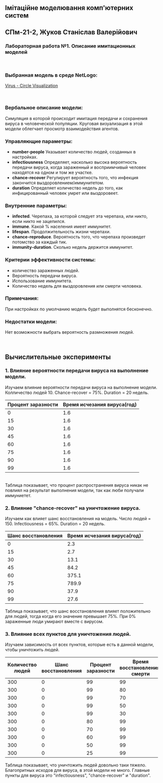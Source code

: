 ## Імітаційне моделювання комп'ютерних систем
## СПм-21-2, **Жуков Станіслав Валерійович**
### Лабораторная работа №**1**. Описание имитационных моделей

<br>

### Выбранная модель в среде NetLogo:
[Virus - Circle Visualization](http://www.netlogoweb.org/launch#http://www.netlogoweb.org/assets/modelslib/Alternative%20Visualizations/Virus%20-%20Circle%20Visualization.nlogo)

<br>

### Вербальное описание модели:
Симуляция в которой происходит имитация передачи и сохранения вируса в человеческой популяции. Круговая визуализация в этой модели облегчает просмотр взаимодействия агентов.

### Управляющие параметры:
- **number-people** Указывает количество людей, созданных в настройках.
- **infectiousness** Определяет, насколько высока вероятность передачи вируса, когда зараженный и восприимчивый человек находятся на одном и том же участке.
- **chance-recover** Регулирует вероятность того, что инфекция закончится выздоровлением/иммунитетом.
- **duration** Определяет количество недель до того, как инфицированный человек умрет или выздоровеет.

### Внутренние параметры:
- **infected**. Черепаха, за которой следует эта черепаха, или никто, если никто не зацепился.
- **immune**. Какой % населения имеет иммунитет.
- **lifespan**. Продолжительность жизни черепахи.
- **chance-reproduce**. Вероятность того, что черепаха произведет потомство за каждый тик.
- **immunity-duration**. Сколько недель держится иммунитет.

### Критерии эффективности системы:
- количество зараженных людей.
- Вероятность передачи вируса.
- Использование иммунитета.
- Количество недель для выздоровления или смерти человека.

### Примечания:
При настройках по умолчанию модель будет выполнятся бесконечно.

### Недостатки модели:
Нет возможности выбрать вероятность размножения людей.

<br>

## Вычислительные эксперименты

### 1. Влияние вероятности передачи вируса на выполнение модели.
Изучаем влияние вероятности передачи вируса на выполнение модели. Колличество людей 10. Сhance-recover = 75%. Duration = 20 недель.

<table>
<thead>
<tr><th>Процент заразности</th><th>Время исчезания вируса(год)</th></tr>
</thead>
<tbody>
<tr><td>0</td><td>1.6</td></tr>
<tr><td>15</td><td>1.6</td></tr>
<tr><td>30</td><td>1.6</td></tr>
<tr><td>45</td><td>1.6</td></tr>
<tr><td>60</td><td>1.6</td></tr>
<tr><td>75</td><td>1.6</td></tr>
<tr><td>90</td><td>1.6</td></tr>
<tr><td>99</td><td>1.6</td></tr>
</tbody>
</table>


<br>
Таблица показывает, что процент распространения вируса никак не повлиял на результат выполнения модели, так как люби получали иммуниетет. 

### 2. Влияние "chance-recover" на уничтожение вируса.
Изучаем как влияет шанс восстановления на модель. Число людей = 150. Infectiousness = 65%. Duration = 20 недель.

<table>
<thead>
<tr><th>Шанс восстановления</th><th>Время исчезания вируса(год)</th></tr>
</thead>
<tbody>
<tr><td>0</td><td>2.3</td></tr>
<tr><td>15</td><td>2.7</td></tr>
<tr><td>30</td><td>13.1</td></tr>
<tr><td>45</td><td>84.2</td></tr>
<tr><td>60</td><td>375.1</td></tr>
<tr><td>75</td><td>789.9</td></tr>
<tr><td>90</td><td>37.9</td></tr>
<tr><td>99</td><td>27.6</td></tr>
</tbody>
</table>

Таблица показывает, что шанс восстановления влияет положительно для людей, тогда когда его значение превышает 75%. При 0% зараженные люди умирают вместе с вирусом.

### 3. Влияние всех пунктов для уничтожения людей.
Изучаем зависимость от всех пунктов, которые есть в данной модели, чтобы уничтожить людей.

<table>
<thead>
<tr><th>Количество людей</th><th>Шанс восстановления</th><th>Процент заразности</th><th>Время восстановления/смерти</th><th>Время уничтожения человечества(год)</th></tr>
</thead>
<tbody>
<tr><td>300</td><td>0</td><td>99</td><td>99</td><td>3.2</td></tr>
<tr><td>300</td><td>0</td><td>99</td><td>80</td><td>2.7</td></tr>
<tr><td>300</td><td>0</td><td>99</td><td>70</td><td>2.2</td></tr>
<tr><td>300</td><td>0</td><td>99</td><td>50</td><td>2.1</td></tr>
<tr><td>300</td><td>0</td><td>99</td><td>30</td><td>1.6</td></tr>
<tr><td>300</td><td>0</td><td>80</td><td>99</td><td>3.5</td></tr>
<tr><td>300</td><td>0</td><td>70</td><td>99</td><td>4.3</td></tr>
<tr><td>300</td><td>0</td><td>60</td><td>99</td><td>3.8</td></tr>
<tr><td>300</td><td>0</td><td>50</td><td>99</td><td>4</td></tr>
<tr><td>300</td><td>0</td><td>25</td><td>99</td><td>5.6</td></tr>
</tbody>
</table>

Таблица показывает, что уничтожить людей довольно таки тяжело. Благопритных исходов для вируса, в этой модели не много. Главные пункты для вируса это "infectiousness", "chance-recover" и "duration".
